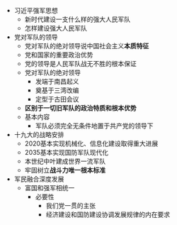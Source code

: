 - 习近平强军思想
	- 新时代建设一支什么样的强大人民军队
	- 怎样建设强大人民军队
- 党对军队的领导
	- 党对军队的绝对领导说中国社会主义**本质特征**
	- 党和国家的重要政治优势
	- 党的领导是人民军队战无不胜的根本保证
	- 党对军队的绝对领导
		- 发端于南昌起义
		- 奠基于三湾改编
		- 定型于古田会议
	- **区别于一切旧军队的政治特质和根本优势**
	- 基本内容
		- 军队必须完全无条件地置于共产党的领导下
- 十九大的战略安排
	- 2020基本实现机械化、信息化建设取得重大进展
	- 2035基本实现国防军队现代化
	- 本世纪中叶建成世界一流军队
	- 牢固树立**战斗力唯一根本标准**
- 军民融合深度发展
	- 富国和强军相统一
		- 必要性
			- 我们党一贯的主张
			- 经济建设和国防建设协调发展规律的内在要求